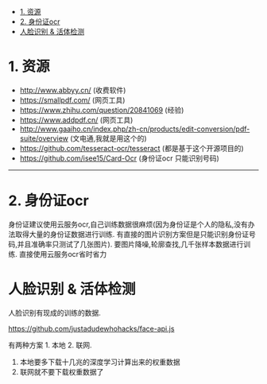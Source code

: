

<!-- TOC -->

- [1. 资源](#1-资源)
- [2. 身份证ocr](#2-身份证ocr)
- [人脸识别 & 活体检测](#人脸识别--活体检测)

<!-- /TOC -->

# 1. 资源

* http://www.abbyy.cn/ (收费软件)
* https://smallpdf.com/ (网页工具)
* https://www.zhihu.com/question/20841069 (经验)
* https://www.addpdf.cn/ (网页工具)
* http://www.gaaiho.cn/index.php/zh-cn/products/edit-conversion/pdf-suite/overview (文电通,我就是用这个的)
* https://github.com/tesseract-ocr/tesseract (都是基于这个开源项目的)
* https://github.com/isee15/Card-Ocr (身份证ocr 只能识别号码)


---


# 2. 身份证ocr

身份证建议使用云服务ocr,自己训练数据很麻烦(因为身份证是个人的隐私,没有办法取得大量的身份证数据进行训练. 有直接的图片识别方案但是只能识别身份证号码,并且准确率只测试了几张图片). 要图片降噪,轮廓查找,几千张样本数据进行训练. 直接使用云服务ocr省时省力

# 人脸识别 & 活体检测

人脸识别有现成的训练的数据.

https://github.com/justadudewhohacks/face-api.js


有两种方案 1.  本地 2. 联网. 

1. 本地要多下载十几兆的深度学习计算出来的权重数据
2. 联网就不要下载权重数据了
